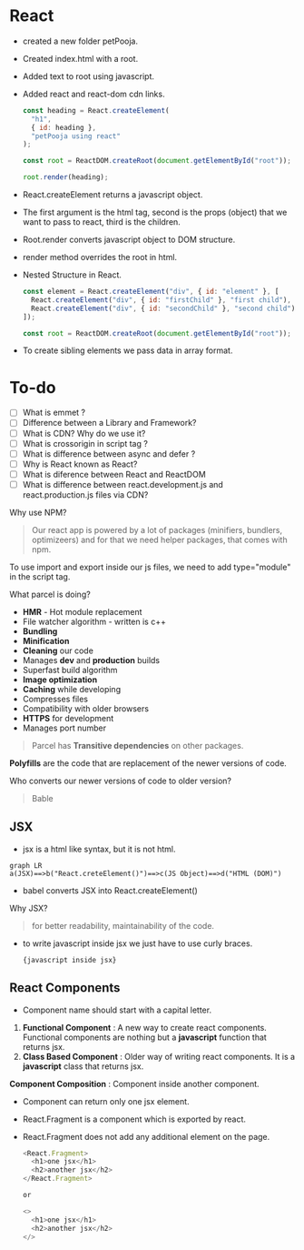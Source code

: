 # React

- created a new folder petPooja.
- Created index.html with a root.
- Added text to root using javascript.
- Added react and react-dom cdn links.

  ```javascript
  const heading = React.createElement(
    "h1",
    { id: heading },
    "petPooja using react"
  );

  const root = ReactDOM.createRoot(document.getElementById("root"));

  root.render(heading);
  ```

- React.createElement returns a javascript object.
- The first argument is the html tag, second is the props (object) that we want to pass to react, third is the children.
- Root.render converts javascript object to DOM structure.
- render method overrides the root in html.
- Nested Structure in React.

  ```javascript
  const element = React.createElement("div", { id: "element" }, [
    React.createElement("div", { id: "firstChild" }, "first child"),
    React.createElement("div", { id: "secondChild" }, "second child"),
  ]);

  const root = ReactDOM.createRoot(document.getElementById("root"));
  ```

- To create sibling elements we pass data in array format.

# To-do

- [ ] What is emmet ?
- [ ] Difference between a Library and Framework?
- [ ] What is CDN? Why do we use it?
- [ ] What is crossorigin in script tag ?
- [ ] What is difference between async and defer ?
- [ ] Why is React known as React?
- [ ] What is diference between React and ReactDOM
- [ ] What is difference between react.development.js and react.production.js files via CDN?

Why use NPM?

> Our react app is powered by a lot of packages (minifiers, bundlers, optimizeers) and for that we need helper packages, that comes with npm.

To use import and export inside our js files, we need to add type="module" in the script tag.

What parcel is doing?

- **HMR** - Hot module replacement
- File watcher algorithm - written is c++
- **Bundling**
- **Minification**
- **Cleaning** our code
- Manages **dev** and **production** builds
- Superfast build algorithm
- **Image optimization**
- **Caching** while developing
- Compresses files
- Compatibility with older browsers
- **HTTPS** for development
- Manages port number

> Parcel has **Transitive dependencies** on other packages.

**Polyfills** are the code that are replacement of the newer versions of code.

Who converts our newer versions of code to older version?

> Bable

## JSX

- jsx is a html like syntax, but it is not html.

```mermaid
graph LR
a(JSX)==>b("React.creteElement()")==>c(JS Object)==>d("HTML (DOM)")
```

- babel converts JSX into React.createElement()

Why JSX?

> for better readability, maintainability of the code.

- to write javascript inside jsx we just have to use curly braces.

  ```
  {javascript inside jsx}
  ```

## React Components

- Component name should start with a capital letter.

1. **Functional Component** : A new way to create react components. Functional components are nothing but a **javascript** function that returns jsx.
2. **Class Based Component** : Older way of writing react components. It is a **javascript** class that returns jsx.

**Component Composition** : Component inside another component.

- Component can return only one jsx element.
- React.Fragment is a component which is exported by react.
- React.Fragment does not add any additional element on the page.

  ```javascript
  <React.Fragment>
    <h1>one jsx</h1>
    <h2>another jsx</h2>
  </React.Fragment>

  or

  <>
    <h1>one jsx</h1>
    <h2>another jsx</h2>
  </>
  ```
